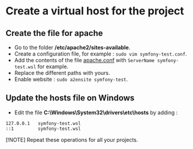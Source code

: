 # Create a virtual host for the project

## Create the file for apache

- Go to the folder **/etc/apache2/sites-available**.
- Create a configuration file, for example : `sudo vim symfony-test.conf`.
- Add the contents of the file [apache.conf](../docker/apache.conf) with `ServerName symfony-test.wsl` for example.
- Replace the different paths with yours.
- Enable website : `sudo a2ensite symfony-test`.

## Update the hosts file on Windows

- Edit the file **C:\Windows\System32\drivers\etc\hosts** by adding :
```
127.0.0.1 	symfony-test.wsl
::1 		symfony-test.wsl
```

[!NOTE]
Repeat these operations for all your projects.